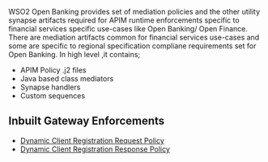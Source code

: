 WSO2 Open Banking provides set of mediation policies and the other utility synapse artifacts required for APIM runtime enforcements specific to financial services specific use-cases like Open Banking/ Open Finance. There are mediation artifacts common for financial services use-cases and some are specific to regional specification compliane requirements set for Open Banking. In high level ,it contains;

- APIM Policy .j2 files
- Java based class mediators
- Synapse handlers
- Custom sequences

## Inbuilt Gateway Enforcements

- [Dynamic Client Registration Request Policy](../learn/dcr-request-policies.md)
- [Dynamic Client Registration Response Policy](../learn/dcr-response-policies.md)


